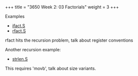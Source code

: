 +++
title = "3650 Week 2: 03 Factorials"
weight = 3
+++

Examples 

 - [ifact.S](../ifact.S)
 - [rfact.S](../rfact.S)

rfact hits the recursion problem, talk about register conventions


Another recursion example:

 - [strlen.S](../strlen.S)

This requires 'movb', talk about size variants.


